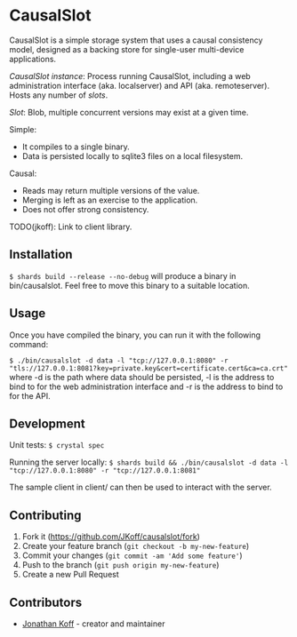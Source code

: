 # CausalSlot

CausalSlot is a simple storage system that uses a causal consistency model, designed as a backing store for single-user multi-device applications.

_CausalSlot instance_: Process running CausalSlot, including a web administration interface (aka. localserver) and API (aka. remoteserver). Hosts any number of _slots_.

_Slot_: Blob, multiple concurrent versions may exist at a given time.

Simple:
- It compiles to a single binary.
- Data is persisted locally to sqlite3 files on a local filesystem.

Causal:
- Reads may return multiple versions of the value.
- Merging is left as an exercise to the application.
- Does not offer strong consistency.

TODO(jkoff): Link to client library.

## Installation

`$ shards build --release --no-debug` will produce a binary in bin/causalslot. Feel free to move this binary to a suitable location.

## Usage

Once you have compiled the binary, you can run it with the following command:

```$ ./bin/causalslot -d data -l "tcp://127.0.0.1:8080" -r "tls://127.0.0.1:8081?key=private.key&cert=certificate.cert&ca=ca.crt"``` where -d is the path where data should be persisted, -l is the address to bind to for the web administration interface and -r is the address to bind to for the API.

## Development

Unit tests:
```$ crystal spec```

Running the server locally:
```$ shards build && ./bin/causalslot -d data -l "tcp://127.0.0.1:8080" -r "tcp://127.0.0.1:8081"```

The sample client in client/ can then be used to interact with the server.

## Contributing

1. Fork it (<https://github.com/JKoff/causalslot/fork>)
2. Create your feature branch (`git checkout -b my-new-feature`)
3. Commit your changes (`git commit -am 'Add some feature'`)
4. Push to the branch (`git push origin my-new-feature`)
5. Create a new Pull Request

## Contributors

- [Jonathan Koff](https://github.com/JKoff) - creator and maintainer
